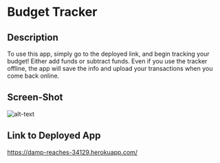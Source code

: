 # Budget Tracker

## Description
To use this app, simply go to the deployed link, and begin tracking your budget! Either add funds or subtract funds. Even if you use the tracker offline, the app will save the info and upload your transactions when you come back online. 

## Screen-Shot
![alt-text]()

## Link to Deployed App
https://damp-reaches-34129.herokuapp.com/
